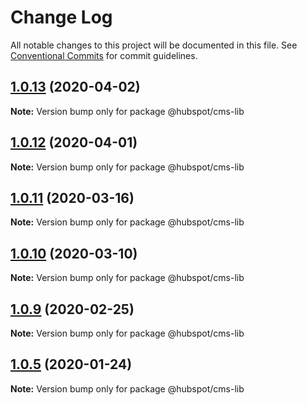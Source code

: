 # Change Log

All notable changes to this project will be documented in this file.
See [Conventional Commits](https://conventionalcommits.org) for commit guidelines.

## [1.0.13](https://github.com/HubSpot/hubspot-cms-tools/compare/v1.0.13-beta.1...v1.0.13) (2020-04-02)

**Note:** Version bump only for package @hubspot/cms-lib





## [1.0.12](https://github.com/HubSpot/hubspot-cms-tools/compare/v1.0.12-beta.3...v1.0.12) (2020-04-01)

**Note:** Version bump only for package @hubspot/cms-lib





## [1.0.11](https://github.com/HubSpot/hubspot-cms-tools/compare/v1.0.11-beta.0...v1.0.11) (2020-03-16)

**Note:** Version bump only for package @hubspot/cms-lib





## [1.0.10](https://github.com/HubSpot/hubspot-cms-tools/compare/v1.0.10-beta.2...v1.0.10) (2020-03-10)

**Note:** Version bump only for package @hubspot/cms-lib





## [1.0.9](https://github.com/HubSpot/hubspot-cms-tools/compare/v1.0.9-beta.7...v1.0.9) (2020-02-25)

**Note:** Version bump only for package @hubspot/cms-lib





## [1.0.5](https://github.com/HubSpot/hubspot-cms-tools/compare/v1.0.5-beta.4...v1.0.5) (2020-01-24)

**Note:** Version bump only for package @hubspot/cms-lib

